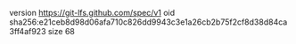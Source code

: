 version https://git-lfs.github.com/spec/v1
oid sha256:e21ceb8d98d06afa710c826dd9943c3e1a26cb2b75f2cf8d38d84ca3ff4af923
size 68
